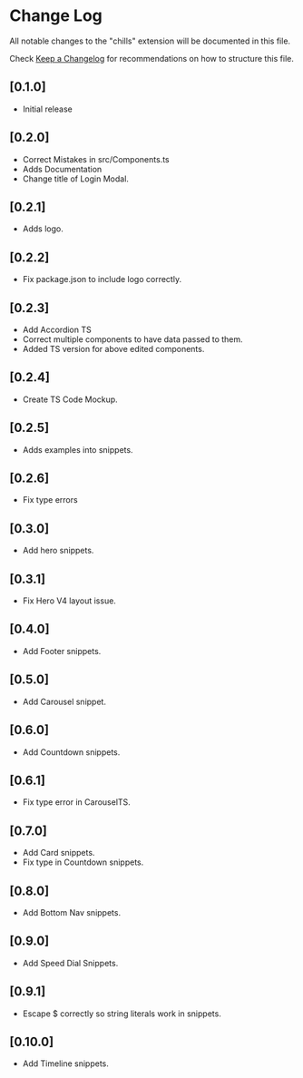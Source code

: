 # Change Log

All notable changes to the "chills" extension will be documented in this file.

Check [Keep a Changelog](http://keepachangelog.com/) for recommendations on how to structure this file.

## [0.1.0]

- Initial release

## [0.2.0]

- Correct Mistakes in src/Components.ts
- Adds Documentation
- Change title of Login Modal.

## [0.2.1]

- Adds logo.

## [0.2.2]

- Fix package.json to include logo correctly.

## [0.2.3]

- Add Accordion TS
- Correct multiple components to have data passed to them.
- Added TS version for above edited components.

## [0.2.4]

- Create TS Code Mockup.

## [0.2.5]

- Adds examples into snippets.

## [0.2.6]

- Fix type errors

## [0.3.0]

- Add hero snippets.

## [0.3.1]

- Fix Hero V4 layout issue.

## [0.4.0]

- Add Footer snippets.

## [0.5.0]

- Add Carousel snippet.

## [0.6.0]

- Add Countdown snippets.

## [0.6.1]

- Fix type error in CarouselTS.

## [0.7.0]

- Add Card snippets.
- Fix type in Countdown snippets.

## [0.8.0]

- Add Bottom Nav snippets.

## [0.9.0]

- Add Speed Dial Snippets.

## [0.9.1]

- Escape $ correctly so string literals work in snippets.

## [0.10.0]

- Add Timeline snippets.
